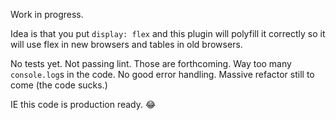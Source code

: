 Work in progress.

Idea is that you put `display: flex` and this plugin will polyfill it correctly so it will use flex in new browsers and tables in old browsers.

No tests yet. Not passing lint. Those are forthcoming. Way too many `console.log`s in the code. No good error handling. Massive refactor still to come (the code sucks.)

IE this code is production ready. :joy:
